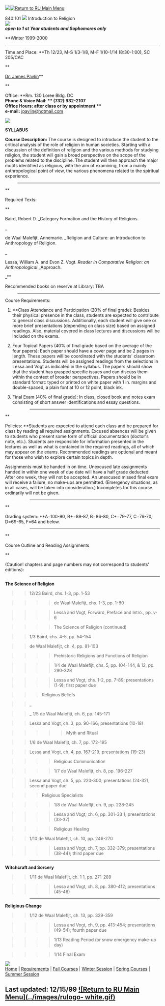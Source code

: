 [![](../images/rel_dept.gif)](../index.html)[![Return to RU Main
Menu](../images/rulogo-white.gif)](http://www.rutgers.edu)





840:101  ![](../images/redbullet3.gif) Introduction to Religion  
![](../images/redrule.gif)  
_**open to 1** **st** **Year students and Sophomores only**_

**Winter 1999-2000

****

Time and Place: **Th 12/23, M-S 1/3-1/8, M-F 1/10-1/14 (8:30-1:00), SC 205/CAC

**

[Dr. James Pavlin](../j_pavlin.html)**

**

Office: **Rm. 130 Loree Bldg. DC  
**Phone & Voice Mail: ** (732) 932-2107  
**Office Hours:** after class or by appointment **  
e-mail:** jpavlin@hotmail.com

![](../images/redrule.gif)

**SYLLABUS**

**Course Description:** The course is designed to introduce the student to the
critical analysis of the role of religion in human societies. Starting with a
discussion of the definition of religion and the various methods for studying
religion, the student will gain a broad perspective on the scope of the
problems related to the discipline. The student will then approach the major
motifs identified as religious, with the aim of examining, from a mainly
anthropological point of view, the various phenomena related to the spiritual
experience.

> * * *

**

Required Texts:

**

Baird, Robert D. _Category Formation and the History of Religions.

_

de Waal Malefijt, Annemarie. _Religion and Culture: an Introduction to
Anthropology of Religion.

_

Lessa, William A. and Evon Z. Vogt. _Reader in Comparative Religion: an
Anthropological_ _Approach.

_**

Recommended books on reserve at Library: TBA

> * * *

Course Requirements:

1) **Class Attendance and Participation (20% of final grade): Besides their
physical presence in the class, students are expected to contribute to general
class discussions. Additionally, each student will give one or more brief
presentations (depending on class size) based on assigned readings. Also,
material covered in class lectures and discussions will be included on the
exams.

2) Four Topical Papers (40% of final grade based on the average of the four
papers): Each paper should have a cover page and be 2 pages in length. These
papers will be coordinated with the students' classroom presentations.
Students will be assigned readings from the selections in Lessa and Vogt as
indicated in the syllabus. The papers should show that the student has grasped
specific issues and can discuss them within the context of broader
perspectives. Papers should be in standard format: typed or printed on white
paper with 1 in. margins and double-spaced, a plain font at 10 or 12 point,
black ink.

3) Final Exam (40% of final grade): In class, closed book and notes exam
consisting of short answer identifications and essay questions.

> > * * *

**

Policies: **Students are expected to attend each class and be prepared for
class by reading all required assignments. Excused absences will be given to
students who present some form of official documentation (doctor's note,
etc.). Students are responsible for information presented in the lectures as
well as what is contained in the required readings, all of which may appear on
the exams. Recommended readings are optional and meant for those who wish to
explore certain topics in depth.

Assignments must be handed in on time. Unexcused late assignments handed in
within one week of due date will have a half grade deducted. After one week,
they will not be accepted. An unexcused missed final exam will receive a
failure, no make-ups are permitted. (Emergency situations, as in all cases,
will be taken into consideration.) Incompletes for this course ordinarily will
not be given.

> > * * *

**

Grading system: **A=100-90, B+=89-87, B=86-80, C+=79-77, C=76-70, D=69-65,
F=64 and below.

> > * * *

**

Course Outline and Reading Assignments

**

(Caution! chapters and page numbers may not correspond to students' editions):

> > * * *

**The Science of Religion**

> > 12/23 Baird, chs. 1-3, pp. 1-53

>>

>>> > de Waal Malefijt, chs. 1-3, pp. 1-80

>>>>

>>>> Lessa and Vogt, Forward, Preface and Intro., pp. v-6

>>>>

>>>> The Science of Religion (continued)

>>

>> 1/3 Baird, chs. 4-5, pp. 54-154

>>

>> de Waal Malefijt, ch. 4, pp. 81-103

>>

>>> > Prehistoric Religions and Functions of Religion

>>>>

>>>> 1/4 de Waal Malefijt, chs. 5, pp. 104-144, & 12, pp. 290-328

>>>>

>>>> Lessa and Vogt, chs. 1-2, pp. 7-89; presentations (1-9); first paper due

>>>

>>> Religious Beliefs

>>

>> _

>>

>> _ 1/5 de Waal Malefijt, ch. 6, pp. 145-171

>>

>> Lessa and Vogt, ch. 3, pp. 90-166; presentations (10-18)

>>

>>> > > Myth and Ritual

>>

>> 1/6 de Waal Malefijt, ch. 7, pp. 172-195

>>

>> Lessa and Vogt, ch. 4, pp. 167-219; presentations (19-23)

>>

>>> > Religious Communication

>>>>

>>>> 1/7 de Waal Malefijt, ch. 8, pp. 196-227

>>

>> Lessa and Vogt, ch. 5, pp. 220-300; presentations (24-32); second paper due

>>

>>> Religious Specialists

>>>

>>>> 1/8 de Waal Malefljt, ch. 9, pp. 228-245

>>>>

>>>> Lessa and Vogt, ch. 6, pp. 301-33 1; presentations (33-37)

>>>>

>>>> Religious Healing

>>

>> 1/10 de Waal Malefljt, ch. 10, pp. 246-270

>>

>>> > Lessa and Vogt, ch. 7, pp. 332-379; presentations (38-44); third paper
due

>>

>> * * *

**Witchcraft and Sorcery**

> > 1/11 de Waal Malefljt, ch. 1 1, pp. 271-289

>>

>>> > Lessa and Vogt, ch. 8, pp. 380-412; presentations (45-48)

>>

>> * * *

**Religious Change**

> > 1/12 de Waal Malefljt, ch. 13, pp. 329-359

>>

>>> > Lessa and Vogt, ch, 9, pp. 413-454; presentations (49-54); fourth paper
due

>>>>

>>>> 1/13 Reading Period (or snow emergency make-up day)

>>>>

>>>> 1/14 Final Exam

  ![](../images/redrule.gif)  
[Home](../index.html) | [Requirements](http://) | [Fall Courses](fall_99.html)
| [Winter Session](winter_00.html) | [Spring Courses](spring_00.html) |
[Summer Session](summer_00.html)

Last updated: 12/15/99 [![Return to RU Main Menu](../images/rulogo-
white.gif)](http://www.rutgers.edu)  
---

